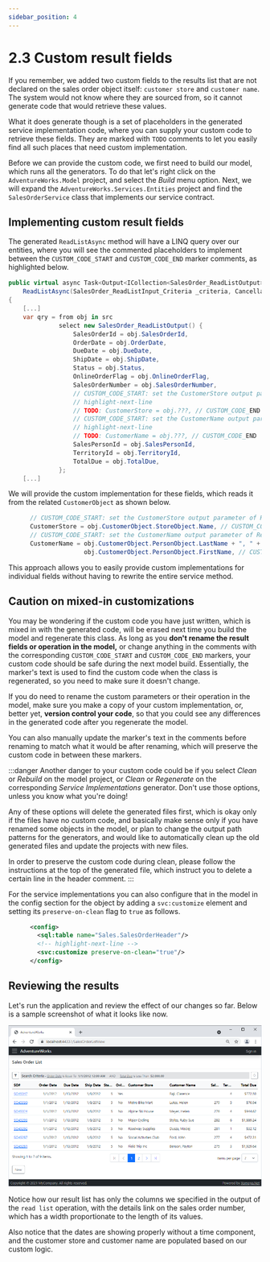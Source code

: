 ```yaml
---
sidebar_position: 4
---
```


# 2.3 Custom result fields

If you remember, we added two custom fields to the results list that are not declared on the sales order object itself: `customer store` and `customer name`. The system would not know where they are sourced from, so it cannot generate code that would retrieve these values.

What it does generate though is a set of placeholders in the generated service implementation code, where you can supply your custom code to retrieve these fields. They are marked with `TODO` comments to let you easily find all such places that need custom implementation.

Before we can provide the custom code, we first need to build our model, which runs all the generators. To do that let's right click on the `AdventureWorks.Model` project, and select the *Build* menu option. Next, we will expand the `AdventureWorks.Services.Entities` project and find the `SalesOrderService` class that implements our service contract.

## Implementing custom result fields

The generated `ReadListAsync` method will have a LINQ query over our entities, where you will see the commented placeholders to implement between the `CUSTOM_CODE_START` and `CUSTOM_CODE_END` marker comments, as highlighted below.

```cs title="SalesOrderService.cs"
public virtual async Task<Output<ICollection<SalesOrder_ReadListOutput>>>
    ReadListAsync(SalesOrder_ReadListInput_Criteria _criteria, CancellationToken token = default)
{
    [...]
    var qry = from obj in src
              select new SalesOrder_ReadListOutput() {
                  SalesOrderId = obj.SalesOrderId,
                  OrderDate = obj.OrderDate,
                  DueDate = obj.DueDate,
                  ShipDate = obj.ShipDate,
                  Status = obj.Status,
                  OnlineOrderFlag = obj.OnlineOrderFlag,
                  SalesOrderNumber = obj.SalesOrderNumber,
                  // CUSTOM_CODE_START: set the CustomerStore output parameter of ReadList operation below
                  // highlight-next-line
                  // TODO: CustomerStore = obj.???, // CUSTOM_CODE_END
                  // CUSTOM_CODE_START: set the CustomerName output parameter of ReadList operation below
                  // highlight-next-line
                  // TODO: CustomerName = obj.???, // CUSTOM_CODE_END
                  SalesPersonId = obj.SalesPersonId,
                  TerritoryId = obj.TerritoryId,
                  TotalDue = obj.TotalDue,
              };
    [...]
```

We will provide the custom implementation for these fields, which reads it from the related `CustomerObject` as shown below.

```cs title="SalesOrderService.cs"
      // CUSTOM_CODE_START: set the CustomerStore output parameter of ReadList operation below
      CustomerStore = obj.CustomerObject.StoreObject.Name, // CUSTOM_CODE_END
      // CUSTOM_CODE_START: set the CustomerName output parameter of ReadList operation below
      CustomerName = obj.CustomerObject.PersonObject.LastName + ", " + 
                     obj.CustomerObject.PersonObject.FirstName, // CUSTOM_CODE_END
```

This approach allows you to easily provide custom implementations for individual fields without having to rewrite the entire service method.

## Caution on mixed-in customizations

You may be wondering if the custom code you have just written, which is mixed in with the generated code, will be erased next time you build the model and regenerate this class. As long as you **don't rename the result fields or operation in the model,** or change anything in the comments with the corresponding `CUSTOM_CODE_START` and `CUSTOM_CODE_END` markers, your custom code should be safe during the next model build. Essentially, the marker's text is used to find the custom code when the class is regenerated, so you need to make sure it doesn't change.

If you do need to rename the custom parameters or their operation in the model, make sure you make a copy of your custom implementation, or, better yet, **version control your code**, so that you could see any differences in the generated code after you regenerate the model.

You can also manually update the marker's text in the comments before renaming to match what it would be after renaming, which will preserve the custom code in between these markers.

:::danger
Another danger to your custom code could be if you select *Clean* or *Rebuild* on the model project, or *Clean* or *Regenerate* on the corresponding *Service Implementations* generator. Don't use those options, unless you know what you're doing!

Any of these options will delete the generated files first, which is okay only if the files have no custom code, and basically make sense only if you have renamed some objects in the model, or plan to change the output path patterns for the generators, and would like to automatically clean up the old generated files and update the projects with new files.

In order to preserve the custom code during clean, please follow the instructions at the top of the generated file, which instruct you to delete a certain line in the header comment.
:::

For the service implementations you can also configure that in the model in the config section for the object by adding a `svc:customize` element and setting its `preserve-on-clean` flag to `true` as follows.

```xml title="sales_order.xom"
      <config>
        <sql:table name="Sales.SalesOrderHeader"/>
        <!-- highlight-next-line -->
        <svc:customize preserve-on-clean="true"/>
      </config>
```

## Reviewing the results

Let's run the application and review the effect of our changes so far. Below is a sample screenshot of what it looks like now.

![Search results](img3/search-results.png)

Notice how our result list has only the columns we specified in the output of the `read list` operation, with the details link on the sales order number, which has a width proportionate to the length of its values.

Also notice that the dates are showing properly without a time component, and the customer store and customer name are populated based on our custom logic.
